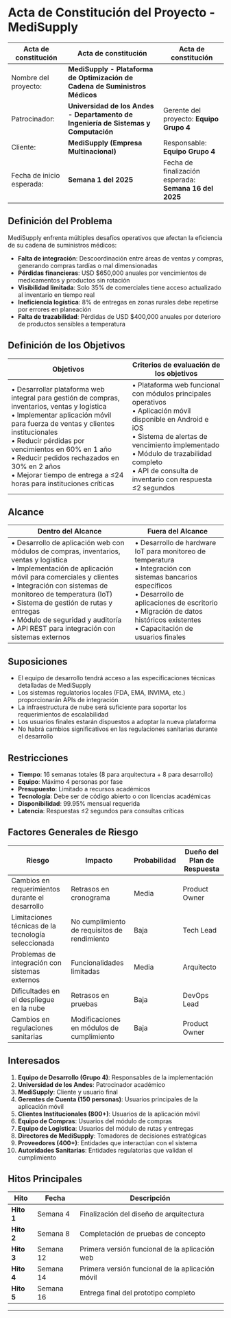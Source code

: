 # Acta de Constitución del Proyecto - MediSupply

| Acta de constitución      | Acta de constitución                | Acta de constitución |
| ------------------------- | ----------------------------------- | -------------------- |
| Nombre del proyecto:      | **MediSupply - Plataforma de Optimización de Cadena de Suministros Médicos** |                      |
| Patrocinador:             | **Universidad de los Andes - Departamento de Ingeniería de Sistemas y Computación** | Gerente del proyecto: **Equipo Grupo 4** |
| Cliente:                  | **MediSupply (Empresa Multinacional)** | Responsable: **Equipo Grupo 4** |
| Fecha de inicio esperada: | **Semana 1 del 2025** | Fecha de finalización<br/>esperada: **Semana 16 del 2025** |

## Definición del Problema

MediSupply enfrenta múltiples desafíos operativos que afectan la eficiencia de su cadena de suministros médicos:

- **Falta de integración**: Descoordinación entre áreas de ventas y compras, generando compras tardías o mal dimensionadas
- **Pérdidas financieras**: USD $650,000 anuales por vencimientos de medicamentos y productos sin rotación
- **Visibilidad limitada**: Solo 35% de comerciales tiene acceso actualizado al inventario en tiempo real
- **Ineficiencia logística**: 8% de entregas en zonas rurales debe repetirse por errores en planeación
- **Falta de trazabilidad**: Pérdidas de USD $400,000 anuales por deterioro de productos sensibles a temperatura

## Definición de los Objetivos

| Objetivos | Criterios de evaluación de los objetivos |
| --------------------------- | ---------------------------------------- |
| • Desarrollar plataforma web integral para gestión de compras, inventarios, ventas y logística<br/>• Implementar aplicación móvil para fuerza de ventas y clientes institucionales<br/>• Reducir pérdidas por vencimientos en 60% en 1 año<br/>• Reducir pedidos rechazados en 30% en 2 años<br/>• Mejorar tiempo de entrega a ≤24 horas para instituciones críticas | • Plataforma web funcional con módulos principales operativos<br/>• Aplicación móvil disponible en Android e iOS<br/>• Sistema de alertas de vencimiento implementado<br/>• Módulo de trazabilidad completo<br/>• API de consulta de inventario con respuesta ≤2 segundos |

## Alcance

| Dentro del Alcance | Fuera del Alcance |
| ------------------ | ----------------- |
| • Desarrollo de aplicación web con módulos de compras, inventarios, ventas y logística<br/>• Implementación de aplicación móvil para comerciales y clientes<br/>• Integración con sistemas de monitoreo de temperatura (IoT)<br/>• Sistema de gestión de rutas y entregas<br/>• Módulo de seguridad y auditoría<br/>• API REST para integración con sistemas externos | • Desarrollo de hardware IoT para monitoreo de temperatura<br/>• Integración con sistemas bancarios específicos<br/>• Desarrollo de aplicaciones de escritorio<br/>• Migración de datos históricos existentes<br/>• Capacitación de usuarios finales |

## Suposiciones

- El equipo de desarrollo tendrá acceso a las especificaciones técnicas detalladas de MediSupply
- Los sistemas regulatorios locales (FDA, EMA, INVIMA, etc.) proporcionarán APIs de integración
- La infraestructura de nube será suficiente para soportar los requerimientos de escalabilidad
- Los usuarios finales estarán dispuestos a adoptar la nueva plataforma
- No habrá cambios significativos en las regulaciones sanitarias durante el desarrollo

## Restricciones

- **Tiempo**: 16 semanas totales (8 para arquitectura + 8 para desarrollo)
- **Equipo**: Máximo 4 personas por fase
- **Presupuesto**: Limitado a recursos académicos
- **Tecnología**: Debe ser de código abierto o con licencias académicas
- **Disponibilidad**: 99.95% mensual requerida
- **Latencia**: Respuestas ≤2 segundos para consultas críticas

## Factores Generales de Riesgo

| Riesgo | Impacto | Probabilidad | Dueño del Plan de Respuesta |
|--------|---------|--------------|----------------------------|
| Cambios en requerimientos durante el desarrollo | Retrasos en cronograma | Media | Product Owner |
| Limitaciones técnicas de la tecnología seleccionada | No cumplimiento de requisitos de rendimiento | Baja | Tech Lead |
| Problemas de integración con sistemas externos | Funcionalidades limitadas | Media | Arquitecto |
| Dificultades en el despliegue en la nube | Retrasos en pruebas | Baja | DevOps Lead |
| Cambios en regulaciones sanitarias | Modificaciones en módulos de cumplimiento | Baja | Product Owner |

## Interesados

1. **Equipo de Desarrollo (Grupo 4)**: Responsables de la implementación
2. **Universidad de los Andes**: Patrocinador académico
3. **MediSupply**: Cliente y usuario final
4. **Gerentes de Cuenta (150 personas)**: Usuarios principales de la aplicación móvil
5. **Clientes Institucionales (800+)**: Usuarios de la aplicación móvil
6. **Equipo de Compras**: Usuarios del módulo de compras
7. **Equipo de Logística**: Usuarios del módulo de rutas y entregas
8. **Directores de MediSupply**: Tomadores de decisiones estratégicas
9. **Proveedores (400+)**: Entidades que interactúan con el sistema
10. **Autoridades Sanitarias**: Entidades regulatorias que validan el cumplimiento

## Hitos Principales

| Hito | Fecha | Descripción |
|------|-------|-------------|
| **Hito 1** | Semana 4 | Finalización del diseño de arquitectura |
| **Hito 2** | Semana 8 | Completación de pruebas de concepto |
| **Hito 3** | Semana 12 | Primera versión funcional de la aplicación web |
| **Hito 4** | Semana 14 | Primera versión funcional de la aplicación móvil |
| **Hito 5** | Semana 16 | Entrega final del prototipo completo |

---

